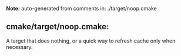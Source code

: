 **Note:** auto-generated from comments in: ./target/noop.cmake

## cmake/target/noop.cmake:

A target that does nothing, or a quick way to refresh cache only when necessary.



